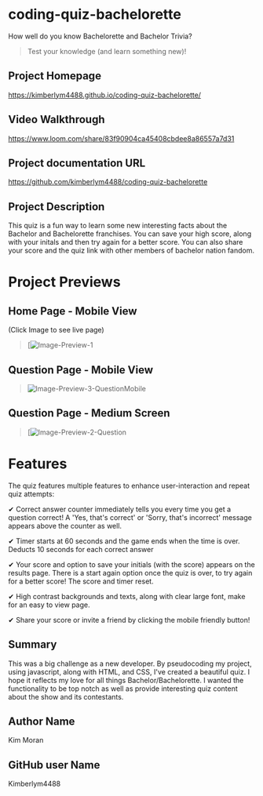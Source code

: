 # coding-quiz-bachelorette
How well do you know Bachelorette and Bachelor Trivia?

> Test your knowledge (and learn something new)!

## Project Homepage
https://kimberlym4488.github.io/coding-quiz-bachelorette/

## Video Walkthrough
https://www.loom.com/share/83f90904ca45408cbdee8a86557a7d31

## Project documentation URL
https://github.com/kimberlym4488/coding-quiz-bachelorette

## Project Description
This quiz is a fun way to learn some new interesting facts about the Bachelor and Bachelorette franchises. You can save your high score, along with your initals and then try again for a better score. You can also share your score and the quiz link with other members of bachelor nation fandom.

# Project Previews
## Home Page - Mobile View
(Click Image to see live page)

>[![Image-Preview-1](https://user-images.githubusercontent.com/92805933/147715679-067bb8da-72be-41d4-b4e8-c5e6bfcde90a.PNG)

## Question Page - Mobile View

>![Image-Preview-3-QuestionMobile](https://user-images.githubusercontent.com/92805933/147715774-99f8492c-556e-463c-9976-d08a2e8c8e10.PNG)

## Question Page - Medium Screen

>[![Image-Preview-2-Question](https://user-images.githubusercontent.com/92805933/147715729-3bf11eb3-83d0-4977-a0b3-7490ec9c6e3d.PNG)

# Features
The quiz features multiple features to enhance user-interaction and repeat quiz attempts:

&#10004; Correct answer counter immediately tells you every time you get a question correct! A 'Yes, that's correct' or 'Sorry, that's incorrect' message appears above the counter as well.

&#10004; Timer starts at 60 seconds and the game ends when the time is over. Deducts 10 seconds for each correct answer

&#10004; Your score and option to save your initials (with the score) appears on the results page. There is a start again option once the quiz is over, to try again for a better score! The score and timer reset.

&#10004; High contrast backgrounds and texts, along with clear large font, make for an easy to view page.

&#10004; Share your score or invite a friend by clicking the mobile friendly button!

## Summary
This was a big challenge as a new developer. By pseudocoding my project, using javascript, along with HTML, and CSS, I've created a beautiful quiz. I hope it reflects my love for all things Bachelor/Bachelorette. I wanted the functionality to be top notch as well as provide interesting quiz content about the show and its contestants. 
    
## Author Name
Kim Moran
## GitHub user Name
Kimberlym4488
